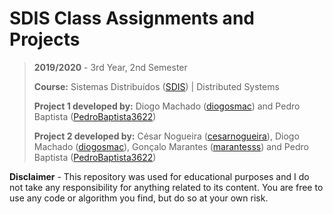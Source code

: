 # SDIS Class Assignments and Projects

> **2019/2020** - 3rd Year, 2nd Semester
>
> **Course:** Sistemas Distribuídos ([SDIS](https://sigarra.up.pt/feup/pt/UCURR_GERAL.FICHA_UC_VIEW?pv_ocorrencia_id=436451)) | Distributed Systems
>
> **Project 1 developed by:** Diogo Machado ([diogosmac](https://github.com/diogosmac)) and Pedro Baptista ([PedroBaptista3622](https://github.com/PedroBaptista3622))
>
> **Project 2 developed by:** César Nogueira ([cesarnogueira](https://github.com/cesarnogueira)), Diogo Machado ([diogosmac](https://github.com/diogosmac)), Gonçalo Marantes ([marantesss](https://github.com/marantesss)) and Pedro Baptista ([PedroBaptista3622](https://github.com/PedroBaptista3622))

**Disclaimer** - This repository was used for educational purposes and I do not take any responsibility for anything related to its content. You are free to use any code or algorithm you find, but do so at your own risk.
